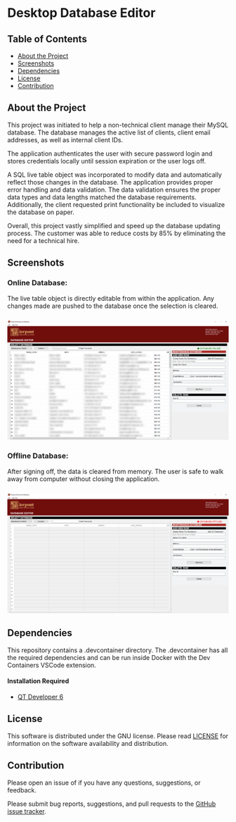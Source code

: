 # Desktop Database Editor

## Table of Contents

* [About the Project](#About-the-Project)
* [Screenshots](#Screenshots)
* [Dependencies](#Dependencies)
* [License](#License)
* [Contribution](#Contribution)

## About the Project

This project was initiated to help a non-technical client manage their MySQL database. The database manages the active list of clients, client email addresses, as well as internal client IDs. 

The application authenticates the user with secure password login and stores credentials locally until session expiration or the user logs off.

A SQL live table object was incorporated to modify data and automatically reflect those changes in the database. The application provides proper error handling and data validation. The data validation ensures the proper data types and data lengths matched the database requirements. Additionally, the client requested print functionality be included to visualize the database on paper. 

Overall, this project vastly simplified and speed up the database updating process. The customer was able to reduce costs by 85% by eliminating the need for a technical hire.

## Screenshots

### Online Database:

The live table object is directly editable from within the application. Any changes made are pushed to the database once the selection is cleared.

<img src="https://raw.githubusercontent.com/andrew-drogalis/Desktop-Database-Editor/main/assets/PM-DB-Online.PNG" alt="Database-Online-Screenshot" style="width: 850px; padding-top: 10px;">


### Offline Database:
After signing off, the data is cleared from memory. The user is safe to walk away from computer without closing the application.

<img src="https://raw.githubusercontent.com/andrew-drogalis/Desktop-Database-Editor/main/assets/PM-DB-Offline.PNG" alt="Database-Offline-Screenshot" style="width: 850px; padding-top: 10px;">

## Dependencies

This repository contains a .devcontainer directory. The .devcontainer has all the required dependencies and can be run inside Docker with the Dev Containers VSCode extension.

#### Installation Required 

- [QT Developer 6](https://github.com/libcpr/cpr) 

## License

This software is distributed under the GNU license. Please read [LICENSE](https://github.com/andrew-drogalis/Desktop-Database-Editor/blob/main/LICENSE) for information on the software availability and distribution.

## Contribution

Please open an issue of if you have any questions, suggestions, or feedback.

Please submit bug reports, suggestions, and pull requests to the [GitHub issue tracker](https://github.com/andrew-drogalis/Desktop-Database-Editor/issues).


